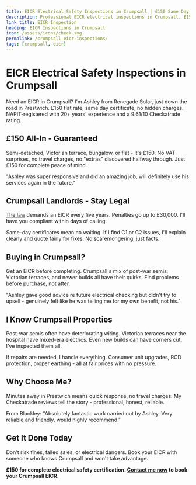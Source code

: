 ```yaml
---
title: EICR Electrical Safety Inspections in Crumpsall | £150 Same Day Certificate
description: Professional EICR electrical inspections in Crumpsall. £150 all domestic properties, same day certificates. NAPIT registered, 20+ years experience.
link_title: EICR Inspection
heading: EICR Inspections in Crumpsall
icon: /assets/icons/check.svg
permalink: /crumpsall-eicr-inspections/
tags: [crumpsall, eicr]
---
```


# EICR Electrical Safety Inspections in Crumpsall

Need an EICR in Crumpsall? I'm Ashley from Renegade Solar, just down the road in Prestwich. £150 flat rate, same day certificate, no hidden charges. NAPIT-registered with 20+ years' experience and a 9.61/10 Checkatrade rating.

## £150 All-In - Guaranteed

Semi-detached, Victorian terrace, bungalow, or flat - it's £150. No VAT surprises, no travel charges, no "extras" discovered halfway through. Just £150 for complete peace of mind.

"Ashley was super responsive and did an amazing job, will definitely use his services again in the future."

## Crumpsall Landlords - Stay Legal

[The law](https://www.legislation.gov.uk/uksi/2020/312/contents/made) demands an EICR every five years. Penalties go up to £30,000. I'll have you compliant within days of calling.

Same-day certificates mean no waiting. If I find C1 or C2 issues, I'll explain clearly and quote fairly for fixes. No scaremongering, just facts.

## Buying in Crumpsall?

Get an EICR before completing. Crumpsall's mix of post-war semis, Victorian terraces, and newer builds all have their quirks. Find problems before purchase, not after.

"Ashley gave good advice re future electrical checking but didn't try to upsell - genuinely felt like he was telling me for my own benefit, not his."

## I Know Crumpsall Properties

Post-war semis often have deteriorating wiring. Victorian terraces near the hospital have mixed-era electrics. Even new builds can have corners cut. I've inspected them all.

If repairs are needed, I handle everything. Consumer unit upgrades, RCD protection, proper earthing - all at fair prices with no pressure.

## Why Choose Me?

Minutes away in Prestwich means quick response, no travel charges. My Checkatrade reviews tell the story - professional, honest, reliable.

From Blackley: "Absolutely fantastic work carried out by Ashley. Very reliable and friendly, would highly recommend."

## Get It Done Today

Don't risk fines, failed sales, or electrical dangers. Book your EICR with someone who knows Crumpsall and won't take advantage.

**£150 for complete electrical safety certification. [Contact me now](/contact/) to book your Crumpsall EICR.**
